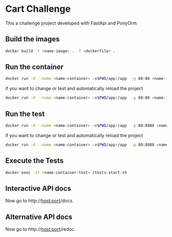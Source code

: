 # Cart Challenge

This a challenge project developed with FastApi and PonyOrm

## Build the images 

```bash
docker build -t <name-image> . -f <dockerfile> .

```

## Run the container

```bash
docker run -d --name <name-container> -v$PWD/app:/app  -p 80:80 <name-image>
```

if you want to change or test and automatically reload the project

```bash
docker run -d --name <name-container> -v$PWD/app:/app  -p 80:80 <name-image> /start-reload.sh
```

## Run the test 

```bash
docker run -d --name <name-container> -v$PWD/app:/app  -p 80:8888 <name-image>
```

if you want to change or test and automatically reload the project

```bash
docker run -d --name <name-container> -v$PWD/app:/app  -p 80:8888 <name-image> /start-reload.sh
```

## Execute the Tests

```bash
docker exec -it <name-container-test> /tests-start.sh
```

## Interactive API docs

Now go to http://<host:port>/docs. 

## Alternative API docs

Now go to http://<host:port>/redoc.